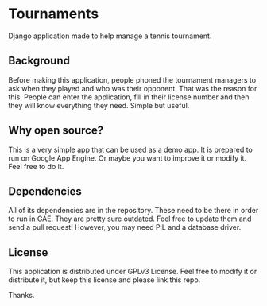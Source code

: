 Tournaments
===========

Django application made to help manage a tennis tournament.

Background
----------

Before making this application, people phoned the tournament managers to ask
when they played and who was their opponent. That was the reason for this.
People can enter the application, fill in their license number and then they
will know everything they need. Simple but useful.

Why open source?
----------------

This is a very simple app that can be used as a demo app. It is prepared to
run on Google App Engine. Or maybe you want to improve it or modify it.
Feel free to do it.

Dependencies
------------

All of its dependencies are in the repository. These need to be there in
order to run in GAE. They are pretty sure outdated. Feel free to update
them and send a pull request!
However, you may need PIL and a database driver.

License
-------

This application is distributed under GPLv3 License. Feel free to modify it or
distribute it, but keep this license and please link this repo.

Thanks.

